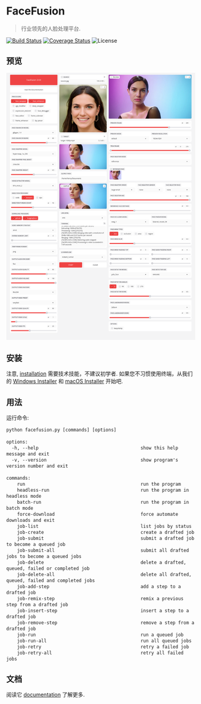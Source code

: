 FaceFusion
==========

> 行业领先的人脸处理平台.

[![Build Status](https://img.shields.io/github/actions/workflow/status/facefusion/facefusion/ci.yml.svg?branch=master)](https://github.com/facefusion/facefusion/actions?query=workflow:ci)
[![Coverage Status](https://img.shields.io/coveralls/facefusion/facefusion.svg)](https://coveralls.io/r/facefusion/facefusion)
![License](https://img.shields.io/badge/license-MIT-green)


预览
-------

![Preview](https://raw.githubusercontent.com/facefusion/facefusion/master/.github/preview.png?sanitize=true)


安装
------------

注意, [installation](https://docs.facefusion.io/installation) 需要技术技能，不建议初学者. 如果您不习惯使用终端，从我们的 [Windows Installer](http://windows-installer.facefusion.io) 和 [macOS Installer](http://macos-installer.facefusion.io) 开始吧.


用法
-----

运行命令:

```
python facefusion.py [commands] [options]

options:
  -h, --help                                      show this help message and exit
  -v, --version                                   show program's version number and exit

commands:
    run                                           run the program
    headless-run                                  run the program in headless mode
    batch-run                                     run the program in batch mode
    force-download                                force automate downloads and exit
    job-list                                      list jobs by status
    job-create                                    create a drafted job
    job-submit                                    submit a drafted job to become a queued job
    job-submit-all                                submit all drafted jobs to become a queued jobs
    job-delete                                    delete a drafted, queued, failed or completed job
    job-delete-all                                delete all drafted, queued, failed and completed jobs
    job-add-step                                  add a step to a drafted job
    job-remix-step                                remix a previous step from a drafted job
    job-insert-step                               insert a step to a drafted job
    job-remove-step                               remove a step from a drafted job
    job-run                                       run a queued job
    job-run-all                                   run all queued jobs
    job-retry                                     retry a failed job
    job-retry-all                                 retry all failed jobs
```


文档
-------------

阅读它 [documentation](https://docs.facefusion.io) 了解更多.
